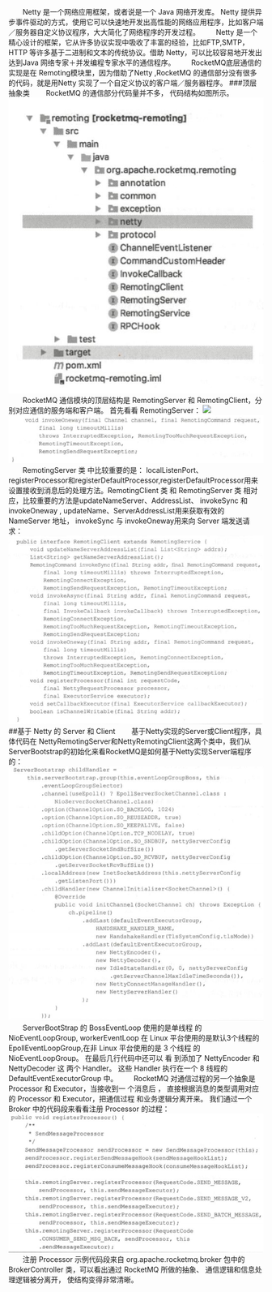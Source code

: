 &emsp;&emsp;Netty 是一个网络应用框架，或者说是一个 Java 网络开发库。 Netty 提供异步事件驱动的方式，使用它可以快速地开发出高性能的网络应用程序，比如客户端／服务器自定义协议程序，大大简化了网络程序的开发过程。
&emsp;&emsp;Netty 是一个精心设计的框架，它从许多协议实现中吸收了丰富的经验，比如FTP,SMTP， HTTP 等许多基于二进制和文本的传统协议。借助 Netty，可以比较容易地开发出达到Java 网络专家＋并发编程专家水平的通信程序。
&emsp;&emsp;RocketMQ底层通信的实现是在 Remoting模块里，因为借助了Netty ,RocketMQ 的通信部分没有很多的代码，就是用Netty 实现了一个自定义协议的客户端／服务器程序。
###顶层抽象类
&emsp;&emsp;RocketMQ 的通信部分代码量并不多， 代码结构如图所示。
![](/assets/5.jpg)
&emsp;&emsp;RocketMQ 通信模块的顶层结构是 RemotingServer 和 RemotingClient，分别对应通信的服务端和客户端。 首先看看 RemotingServer：
![](/assets/6)![](/assets/7.jpg)
&emsp;&emsp;RemotingServer 类 中比较重要的是： localListenPort、 registerProcessor和registerDefaultProcessor,registerDefaultProcessor用来设置接收到消息后的处理方法。RemotingClient 类 和 RemotingServer 类 相对应，比较重要的方法是updateNameServer、AddressList、 invokeSync 和 invokeOneway , updateName、ServerAddressList用来获取有效的 NameServer 地址， invokeSync 与 invokeOneway用来向 Server 端发送请求：
![](/assets/QQ截图20190503153409.jpg)
##基于 Netty 的 Server 和 Client
&emsp;&emsp;基于Netty实现的Server或Client程序，具体代码在 NettyRemotingServer和NettyRemotingClient这两个类中，我们从ServerBootstrap的初始化来看RocketMQ是如何基于Netty实现Server端程序的：
![](/assets/QQ截图20190503153454.jpg)
&emsp;&emsp;ServerBootStrap 的 BossEventLoop 使用的是单线程 的 NioEventLoopGroup,
workerEventLoop 在 Linux 平台使用的是默认3个线程的EpollEventLoopGroup,在非 Linux 平台使用的是 3 个线程 的 NioEventLoopGroup。 在最后几行代码中还可以 看 到添加了 NettyEncoder 和 NettyDecoder 这 两个 Handler。 这些 Handler 执行在一个 8 线程的DefaultEventExecutorGroup 中。
&emsp;&emsp;RocketMQ 对通信过程的另一个抽象是 Processor 和 Executor，当接收到一 个消息后 ， 直接根据消息的类型调用对应的 Processor 和 Executor，把通信过程 和业务逻辑分离开来。 我们通过一个 Broker 中的代码段来看看注册 Processor 的过程：
![](/assets/QQ截图20190503153600.jpg)
&emsp;&emsp;注册 Processor 示例代码段来自 org.apache.rocketmq.broker 包中的 BrokerController 类，可以看出通过 RocketMQ 所做的抽象、 通信逻辑和信息处 理逻辑被分离开， 使结构变得非常清晰。

